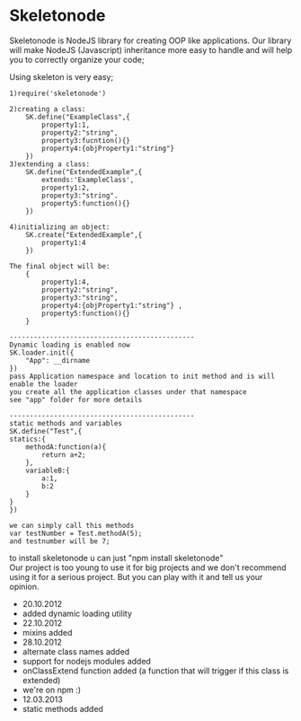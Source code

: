 Skeletonode
========

Skeletonode is NodeJS library for creating OOP like applications.
Our library will make NodeJS (Javascript) inheritance more easy to handle and will help you to correctly organize your code;



Using skeleton is very easy;

    1)require('skeletonode')

    2)creating a class:
        SK.define("ExampleClass",{
            property1:1,
            property2:"string",
            property3:fucntion(){}
            property4:{objProperty1:"string"}
        })
    3)extending a class:
        SK.define("ExtendedExample",{
            extends:'ExampleClass',
            property1:2,
            property3:"string".
            property5:function(){}
        })

    4)initializing an object:
        SK.create("ExtendedExample",{
            property1:4
        })

    The final object will be: 
        {
            property1:4,
            property2:"string",
            property3:"string",
            property4:{objProperty1:"string"} ,
            property5:function(){}
        }
    
    ----------------------------------------------
    Dynamic loading is enabled now
    SK.loader.init({
        "App": __dirname 
    })
    pass Application namespace and location to init method and is will enable the loader
    you create all the application classes under that namespace
    see "app" folder for more details
    
    ----------------------------------------------
    static methods and variables
    SK.define("Test",{
    statics:{
        methodA:function(a){
            return a+2;
        },
        variableB:{
            a:1,
            b:2
        }
    }
    })
    
    we can simply call this methods 
    var testNumber = Test.methodA(5);
    and testnumber will be 7;

to install skeletonode u can just "npm install skeletonode"    
Our project is too young to use it for big projects and we don't recommend using it for a serious project.
But you can play with it and tell us your opinion.

- 20.10.2012 
- added dynamic loading utility
- 22.10.2012
- mixins added
- 28.10.2012
- alternate class names added
- support for nodejs modules added 
- onClassExtend function added (a function that will trigger if this class is extended)
- we're on npm :)
- 12.03.2013
- static methods added

